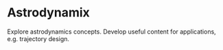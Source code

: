 # Astrodynamix
Explore astrodynamics concepts.  Develop useful content for applications, e.g. trajectory design.

